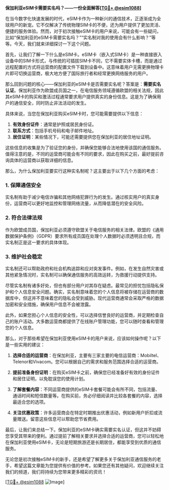 **保加利亚eSIM卡需要实名吗？——一份全面解答[[TG💪+ @esim1088](https://t.me/s/esim1088)]**

在当今数字化快速发展的时代，eSIM卡作为一种新兴的通信技术，正逐渐成为全球用户的新宠。它不仅解决了传统物理SIM卡的不便，还为用户提供了更加灵活、便捷的服务体验。然而，对于初次接触eSIM卡的用户来说，可能会有一些疑问，比如“保加利亚的eSIM卡需要实名吗？”“实名制对我的使用会有什么影响？”等等。今天，我们就来详细探讨一下这个问题。

首先，让我们了解一下什么是eSIM卡。eSIM卡（嵌入式SIM卡）是一种直接嵌入设备中的SIM卡形式，与传统的可插拔SIM卡不同，它不需要实体卡槽，而是通过远程配置的方式将运营商的配置文件下载到设备中。这意味着用户无需更换物理卡片即可切换运营商，极大地方便了国际旅行者和经常更换网络服务的用户。

那么回到问题的核心——保加利亚的eSIM卡是否需要实名呢？答案是：**需要实名认证**。保加利亚作为欧盟成员国之一，在电信服务领域遵循欧盟的相关法规，因此其eSIM卡的购买和激活过程通常要求用户提供真实的身份信息。这是为了确保用户的通信安全，同时防止非法活动的发生。

具体来说，当您在保加利亚购买eSIM卡时，您可能需要提供以下信息：
1. **有效身份证件**：通常是护照或居民身份证。
2. **联系方式**：包括手机号码和电子邮件地址。
3. **居住证明**：某些情况下，可能还需要提供您在保加利亚的居住地址证明。

这些信息的收集是为了验证您的身份，并确保您能够合法地使用该国的通信服务。值得注意的是，不同的运营商可能会有不同的要求，因此在购买之前，最好提前咨询具体的运营商以获取详细的信息。

那么，为什么保加利亚要实行这种实名制呢？这主要出于以下几个方面的考虑：

### 1. **保障通信安全**
实名制有助于减少电信诈骗和其他网络犯罪行为的发生。通过核实用户的真实身份，运营商可以更好地监控和管理网络流量，从而降低潜在的安全风险。

### 2. **符合法律法规**
作为欧盟成员国，保加利亚必须遵守欧盟关于电信服务的相关法律。欧盟的《通用数据保护条例》（GDPR）要求所有成员国在处理个人数据时必须透明且合规，而实名制正是这一要求的具体体现。

### 3. **维护社会稳定**
实名制还可以帮助政府和社会机构追踪和应对突发事件。例如，在发生自然灾害或其他紧急情况时，实名制可以确保通信服务的高效运转，为救援行动提供支持。

尽管实名制有诸多好处，但也有部分用户对其存在疑虑。最常见的担忧包括隐私保护和个人信息安全问题。确实，实名制意味着您的个人信息将被存储在运营商的数据库中，但这并不意味着您的隐私会受到威胁。现代运营商通常会采取严格的数据加密和安全措施，确保用户信息不会被泄露。

此外，如果您担心个人信息的安全性，可以选择信誉良好的运营商，并定期检查自己的账户活动。大多数运营商都提供了在线账户管理功能，您可以随时查看和管理您的个人信息。

那么，对于那些希望在保加利亚使用eSIM卡的用户来说，应该如何操作呢？以下是一些实用的建议：

1. **选择合适的运营商**：在保加利亚，主要有三家主要的电信运营商：Mobiltel、Telenor和Vivacom。您可以根据自己的需求和服务范围选择合适的运营商。
   
2. **提前准备身份证明**：在购买eSIM卡之前，确保您已经准备好有效的身份证件和居住证明，以免耽误您的使用计划。

3. **了解套餐内容**：不同运营商提供的eSIM卡套餐可能会有所不同，包括流量、通话时间和短信数量等。在购买前，务必仔细阅读并比较各套餐的内容，选择最适合您的选项。

4. **关注优惠政策**：许多运营商会在特定时期推出优惠活动，例如新用户折扣或流量赠送。留意这些信息可以帮助您节省费用。

最后，让我们来总结一下。保加利亚的eSIM卡确实需要实名认证，但这并不妨碍您享受其带来的便利。通过提前了解相关要求并选择合适的运营商，您可以轻松地在保加利亚使用eSIM卡，无论是短期旅游还是长期居住，都能享受到优质的通信服务。

无论您是初次接触eSIM卡的新手，还是希望了解更多关于保加利亚通信服务的老手，希望这篇文章能为您提供有价值的参考。如果您还有其他疑问，欢迎继续关注我们的频道，我们将持续为您带来更多精彩的资讯！

[[TG💪+ @esim1088](https://t.me/s/esim1088) ![Image](https://i.postimg.cc/4NQfJmqS/Snipaste-2025-05-13-00-14-12.png)]